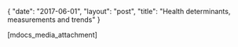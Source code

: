 {
   "date": "2017-06-01",
   "layout": "post",
   "title": "Health determinants, measurements and trends"
}

[mdocs_media_attachment]